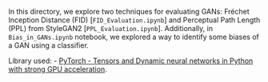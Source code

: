 In this directory, we explore two techniques for evaluating GANs: Fréchet Inception Distance (FID) [`FID_Evaluation.ipynb`] and Perceptual Path Length (PPL) from StyleGAN2 [`PPL_Evaluation.ipynb`]. Additionally, in `Bias_in_GANs.ipynb` notebook, we explored a way to identify some biases of a GAN using a classifier.

Library used: - [PyTorch - Tensors and Dynamic neural networks in Python with strong GPU acceleration](https://github.com/pytorch/pytorch).
